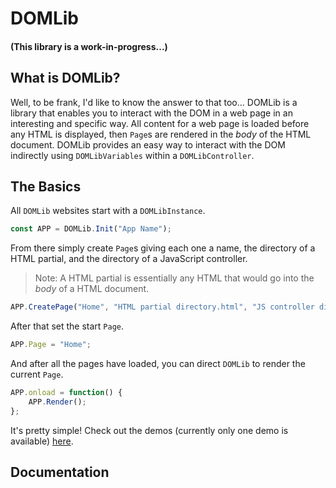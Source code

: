 # DOMLib
#### (This library is a work-in-progress...)

## What is DOMLib?
Well, to be frank, I'd like to know the answer to that too... DOMLib is a library that enables you to interact with the DOM in a web page in an interesting and specific way. All content for a web page is loaded before any HTML is displayed, then `Page`s are rendered in the _body_ of the HTML document. DOMLib provides an easy way to interact with the DOM indirectly using `DOMLibVariables` within a `DOMLibController`.

## The Basics
All `DOMLib` websites start with a `DOMLibInstance`.
```js
const APP = DOMLib.Init("App Name");
```

From there simply create `Page`s giving each one a name, the directory of a HTML partial, and the directory of a JavaScript controller.
> Note: A HTML partial is essentially any HTML that would go into the _body_ of a HTML document.
```js
APP.CreatePage("Home", "HTML partial directory.html", "JS controller directory.js");
```

After that set the start `Page`.
```js
APP.Page = "Home";
```

And after all the pages have loaded, you can direct `DOMLib` to render the current `Page`.
```js
APP.onload = function() {
	APP.Render();
};
```

It's pretty simple! Check out the demos (currently only one demo is available) [here](https://github.com/Matt-DESTROYER/CDN/tree/main/JS/DOMLib/Demos).

## Documentation
